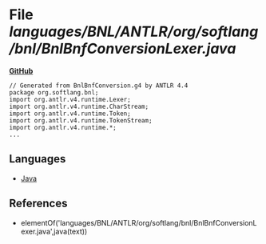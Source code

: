 # File _languages/BNL/ANTLR/org/softlang/bnl/BnlBnfConversionLexer.java_
**[GitHub](https://github.com/softlang/yas/blob/master/languages/BNL/ANTLR/org/softlang/bnl/BnlBnfConversionLexer.java)**
```
// Generated from BnlBnfConversion.g4 by ANTLR 4.4
package org.softlang.bnl;
import org.antlr.v4.runtime.Lexer;
import org.antlr.v4.runtime.CharStream;
import org.antlr.v4.runtime.Token;
import org.antlr.v4.runtime.TokenStream;
import org.antlr.v4.runtime.*;
...
```

## Languages
* [Java](../languages/Java.md)

## References
* elementOf('languages/BNL/ANTLR/org/softlang/bnl/BnlBnfConversionLexer.java',java(text))
